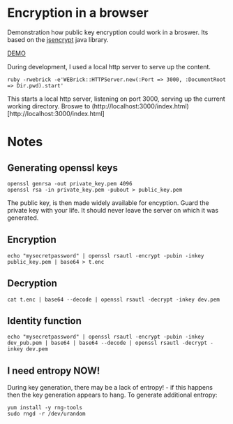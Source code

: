Encryption in a browser
=======================

Demonstration how public key encryption could work in a broswer.  Its based on the [jsencrypt](https://github.com/travist/jsencrypt) java library.


[DEMO](http://coder36.github.io/jsencrypt) 


During development, I used a local http server to serve up the content.  

    ruby -rwebrick -e'WEBrick::HTTPServer.new(:Port => 3000, :DocumentRoot => Dir.pwd).start'
    
This starts a local http server, listening on port 3000, serving up the current working directory.  Broswe to (http://localhost:3000/index.html)[http://localhost:3000/index.html]


Notes
=====

Generating openssl keys
-----------------------

    openssl genrsa -out private_key.pem 4096
    openssl rsa -in private_key.pem -pubout > public_key.pem

The public key, is then made widely available for encyption.  Guard the private key with your life.  It should never leave the server on which it was generated.

Encryption
----------
 
    echo "mysecretpassword" | openssl rsautl -encrypt -pubin -inkey public_key.pem | base64 > t.enc

Decryption
----------

    cat t.enc | base64 --decode | openssl rsautl -decrypt -inkey dev.pem


Identity function
-----------------

    echo "mysecretpassword" | openssl rsautl -encrypt -pubin -inkey dev_pub.pem | base64 | base64 --decode | openssl rsautl -decrypt -inkey dev.pem


I need entropy NOW!
-------------------
During key generation, there may be a lack of entropy! - if this happens then the key generation appears to hang.  To generate additional entropy:

    yum install -y rng-tools
    sudo rngd -r /dev/urandom





